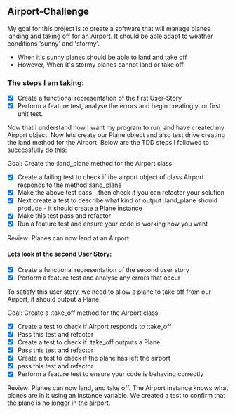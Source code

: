 ## Airport-Challenge

My goal for this project is to create a software that will manage planes landing and taking off for an Airport. It should be able adapt to weather conditions 'sunny' and 'stormy'.

+ When it's sunny planes should be able to land and take off
+ However, When it's stormy planes cannot land or take off

### The steps I am taking:

- [x] Create a functional representation of the first User-Story
- [x] Perform a feature test, analyse the errors and begin creating your first unit test.  

Now that I understand how I want my program to run, and have created my Airport object. Now lets create our Plane object and also test drive creating the land method for the Airport. Below are the TDD steps I followed to successfully do this:

Goal: Create the :land_plane method for the Airport class
- [x] Create a failing test to check if the airport object of class Airport responds to the method :land_plane
- [x] Make the above test pass - then check if you can refactor your solution
- [x] Next create a test to describe what kind of output :land_plane should produce - it should create a Plane instance
- [x] Make this test pass and refactor
- [x] Run a feature test and ensure your code is working how you want 

Review: Planes can now land at an Airport

#### Lets look at the second User Story:

- [x] Create a functional representation of the second user story
- [x] Perform a feature test and analyse any errors that occur

To satisfy this user story, we need to allow a plane to take off from our Airport, it should output a Plane. 

Goal: Create a :take_off method for the Airport class
-[x] Create a test to check if Airport responds to :take_off
-[x] Pass this test and refactor
-[x] Create a test to check if :take_off outputs a Plane
-[x] Pass this test and refactor
-[x] Create a test to check if the plane has left the airport
-[x] pass this test and refactor
-[x] Perform a feature test to ensure your code is behaving correctly

Review: Planes can now land, and take off. The Airport instance knows what planes are in it using an instance variable. We created a test to confirm that the plane is no longer in the airport.



